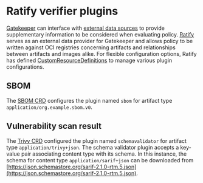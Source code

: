 # Ratify verifier plugins

[Gatekeeper](https://open-policy-agent.github.io/gatekeeper/website/) can interface with [external data sources](https://open-policy-agent.github.io/gatekeeper/website/docs/externaldata) to provide supplementary information to be considered when evaluating policy. [Ratify](https://ratify.dev/) serves as an external data provider for Gatekeeper and allows policy to be written against OCI registries concerning artifacts and relationships between artifacts and images alike. For flexible configuration options, Ratify has defined [CustomResourceDefinitions](https://kubernetes.io/docs/tasks/extend-kubernetes/custom-resources/custom-resource-definitions/) to manage various plugin configurations.

## SBOM

The [SBOM CRD](verifier-sbom.yaml) configures the plugin named `sbom` for artifact type `application/org.example.sbom.v0`.

## Vulnerability scan result

The [Trivy CRD](verifier-vulnscanresult.trivy.yaml) configured the plugin named `schemavalidator` for artifact type `application/trivy+json`. The schema validator plugin accepts a key-value pair associating content type with its schema. In this instance, the schema for content type `application/sarif+json` can be downloaded from [https://json.schemastore.org/sarif-2.1.0-rtm.5.json](https://json.schemastore.org/sarif-2.1.0-rtm.5.json).
